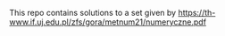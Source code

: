 This repo contains solutions to a set given by https://th-www.if.uj.edu.pl/zfs/gora/metnum21/numeryczne.pdf
